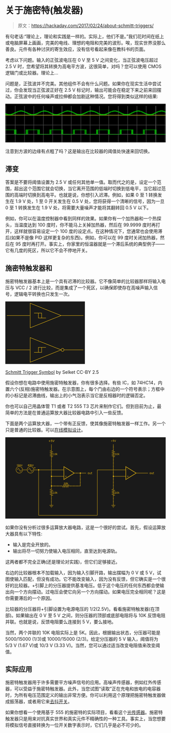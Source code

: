 # 关于施密特(触发器)

> 原文：<https://hackaday.com/2017/02/24/about-schmitt-triggers/>

有句老话:“理论上，理论和实践是一样的。实际上，他们不是。”我们花时间在纸上或电脑屏幕上画画，完美的电线、理想的电阻和完美的波形。唉，现实世界没那么善良。元件有各种讨厌的寄生效应，没有信号看起来像在教科书的页面。

考虑以下问题。输入的正弦波电压在 0 V 至 5 V 之间变化，当正弦波电压超过 2.5 V 时，您希望将其转换为高电平方波，这很简单，对吗？您可以使用 CMOS 逻辑门或比较器。理论上…

问题是，正弦波并不完美。其他组件不会有什么问题。如果你在现实生活中尝试过，你会发现当正弦波正好在 2.5 V 标记时，输出可能会在稳定下来之前来回摆动。正弦波中的任何噪声或拉伸都会加剧这种情况。您将得到类似这样的结果:

[![scope1](img/b0b1afda58b98bfb4143cdd5ac7b5c3f.png)](https://hackaday.com/wp-content/uploads/2017/02/scope1.png)

注意到方波的边缘有点粗了吗？这是输出在比较器的阈值处快速来回切换。

## 滞变

答案是不要将阈值设置为 2.5 V 或任何其他单一值。取而代之的是，设定一个范围，超出这个范围它就会切换，当它离开范围的低端时切换到低电平，当它超过范围的高端时切换到高电平。也就是说，你想引入迟滞。例如，如果 0 至 1 转换发生在 1.9 V 处，1 至 0 开关发生在 0.5 V 处，您将获得一个清晰的信号，因为一旦 0 至 1 转换发生在 1.9 V 处，将需要大量噪声才能将其翻转回 0.5 V 以下。

例如，你可以在温度控制器中看到同样的效果。如果你有一个加热器和一个热探头，当温度达到 100 度时，你不能马上关掉加热器，然后在 99.9999 度时再打开，这样就很容易设定一个 100 度的设定点。在这种情况下，您通常也会使用滞后(如果不是像 PID 这样更复杂的东西)。例如，你可以在 99 度时关闭加热器，然后在 95 度时再打开。事实上，你家里的恒温器就是一个滞后系统的典型例子——它有几度的死区，所以它不会不停地开关。

## 施密特触发器和

施密特触发器基本上是一个具有迟滞的比较器。它不像简单的比较器那样将输入电压与 VCC / 2 进行比较，而是集成了一个死区，以确保即使存在高噪声输入信号，逻辑电平转换也只发生一次。

[![](img/c24216d0f490f713081ced53dc33ce33.png)](https://hackaday.com/wp-content/uploads/2017/02/schmitt_trigger_inverted_symbol.png)

[Schmitt Trigger Symbol](https://commons.wikimedia.org/w/index.php?curid=5894307) by Selket CC-BY 2.5

假设你想在电路中使用施密特触发器，你有很多选择。有些 IC，如 74HC14，内置六个(反相)施密特触发器。在示意图上，每个门由右边的一个符号表示；方框中的小标记是迟滞曲线，输出上的小气泡表示当它是反相器时的逻辑否定。

你也可以自己用晶体管 T1 或者 T2 555 T3 芯片来制作它们。但到目前为止，最简单的方法是在普通运算放大器比较器电路中引入一些反馈。

下面是两个运算放大器，一个带有正反馈，使其像施密特触发器一样工作。另一个只是普通的比较器。可以[在线模拟设计](http://tinyurl.com/zypz8wh)。

![schem21-wide](img/48528e681f6690a45d2b40e934364d50.png)

如果你没有分析过很多运算放大器电路，这是一个很好的尝试。首先，假设运算放大器具有以下特性:

*   输入是完全开放的。
*   输出将尽一切努力使输入电压相同，直至达到电源轨。

这两者都不完全正确(还是理论对实践)，但它们足够接近。

右边的比较器根本不加载输入，因为输入引脚开路，输出摆幅为 0 V 或 5 V，试图使输入匹配，但没有成功。它不能改变输入，因为没有反馈，但它确实是一个很好的比较器。+引脚上的分压器提供基准电压。低于这个电压的任何东西都会使输出向一个方向摆动。过电压会使它向另一个方向摆动。如果电压完全相同呢？这是你需要滞后的一个原因。

比较器的分压器将+引脚设置为电源电压的 1/2(2.5V)。看看施密特触发器(在顶部)。如果输出在 0 V 至 5 V 之间，则分压器的顶部或底部电阻将与 10K 反馈电阻并联。也就是说，反馈电阻要么连接到 5 V，要么接地。

当然，两个并联的 10K 电阻实际上是 5K。因此，根据输出状态，分压器可能是 5000/15000 (1/3)或 10000/15000 (2/3)。给定分压器的 5 V 输入，阈值将为 5/3 V (1.67 V)或 10/3 V (3.33 V)。当然，您可以通过适当改变电阻值来改变阈值。

## 实际应用

施密特触发器用于许多需要平方噪声信号的应用。高噪声传感器，例如红外传感器，可以受益于施密特触发器。此外，当您试图“读取”正在充电和放电的电容器时，为所有电压范围定义的输出非常方便。你可以利用这个原理把施密特触发器做成振荡器，或者用它来[去抖开关](https://hackaday.com/2015/12/09/embed-with-elliot-debounce-your-noisy-buttons-part-i/)。

如果你想看一个使用基于 555 的施密特的实际项目，看看这个[光传感器](https://hackaday.com/2011/04/08/light-sensing-circuit-for-power-saving-applications/)。施密特触发器只是用来对抗真实世界和真实元件不精确性的一种工具。事实上，当您想要将模拟信号直接转换为一位开关数字表示时，它们几乎是必不可少的。
